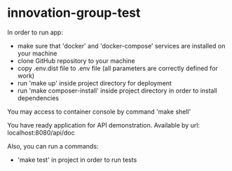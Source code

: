 # innovation-group-test

In order to run app:
- make sure that 'docker' and 'docker-compose' services are installed on your machine
- clone GitHub repository to your machine
- copy .env.dist file to .env file (all parameters are correctly defined for work)
- run 'make up' inside project directory for deployment
- run 'make composer-install' inside project directory in order to install dependencies

You may access to container console by command 'make shell'

You have ready application for API demonstration.
Available by url: localhost:8080/api/doc

Also, you can run a commands:
- 'make test' in project in order to run tests
